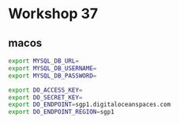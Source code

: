 # Workshop 37

## macos

```bash
export MYSQL_DB_URL=
export MYSQL_DB_USERNAME=
export MYSQL_DB_PASSWORD=

export DO_ACCESS_KEY=
export DO_SECRET_KEY=
export DO_ENDPOINT=sgp1.digitaloceanspaces.com
export DO_ENDPOINT_REGION=sgp1
```
